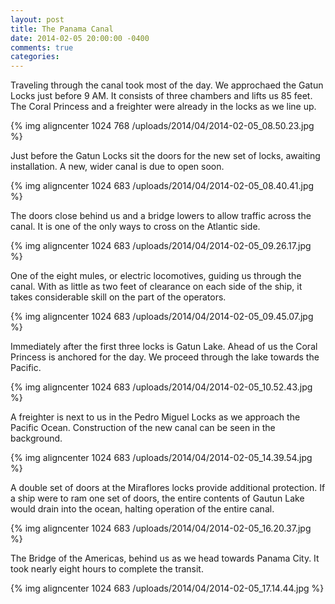 ```yaml
---
layout: post
title: The Panama Canal
date: 2014-02-05 20:00:00 -0400
comments: true
categories: 
---
```

Traveling through the canal took most of the day. We approchaed the Gatun Locks just before 9 AM. It consists of three chambers and lifts us 85 feet. The Coral Princess and a freighter were already in the locks as we line up.

{% img aligncenter 1024 768 /uploads/2014/04/2014-02-05_08.50.23.jpg %}

Just before the Gatun Locks sit the doors for the new set of locks, awaiting installation. A new, wider canal is due to open soon.

{% img aligncenter 1024 683 /uploads/2014/04/2014-02-05_08.40.41.jpg %}

The doors close behind us and a bridge lowers to allow traffic across the canal. It is one of the only ways to cross on the Atlantic side.

{% img aligncenter 1024 683 /uploads/2014/04/2014-02-05_09.26.17.jpg %}

One of the eight mules, or electric locomotives, guiding us through the canal. With as little as two feet of clearance on each side of the ship, it takes considerable skill on the part of the operators.

{% img aligncenter 1024 683 /uploads/2014/04/2014-02-05_09.45.07.jpg %}

Immediately after the first three locks is Gatun Lake. Ahead of us the Coral Princess is anchored for the day. We proceed through the lake towards the Pacific.

{% img aligncenter 1024 683 /uploads/2014/04/2014-02-05_10.52.43.jpg %}

A freighter is next to us in the Pedro Miguel Locks as we approach the Pacific Ocean. Construction of the new canal can be seen in the background.

{% img aligncenter 1024 683 /uploads/2014/04/2014-02-05_14.39.54.jpg %}

A double set of doors at the Miraflores locks provide additional protection. If a ship were to ram one set of doors, the entire contents of Gautun Lake would drain into the ocean, halting operation of the entire canal.

{% img aligncenter 1024 683 /uploads/2014/04/2014-02-05_16.20.37.jpg %}

The Bridge of the Americas, behind us as we head towards Panama City. It took nearly eight hours to complete the transit.

{% img aligncenter 1024 683 /uploads/2014/04/2014-02-05_17.14.44.jpg %}
